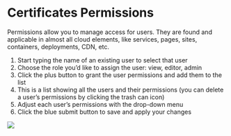 # Certificates Permissions

Permissions allow you to manage access for users. They are found and applicable in almost all cloud elements, like services, pages, sites, containers, deployments, CDN, etc. 

1. Start typing the name of an existing user to select that user
2. Choose the role you’d like to assign the user: view, editor, admin
3. Click the plus button to grant the user permissions and add them to the list
4. This is a list showing all the users and their permissions (you can delete a user’s permissions by clicking the trash can icon)
5. Adjust each user’s permissions with the drop-down menu
6. Click the blue submit button to save and apply your changes 

<a href="../../../../images/permissions-lg.jpg" target="_blank"><img src="../../../../images/permissions.jpg" style="margin: auto; display: block"></a>

